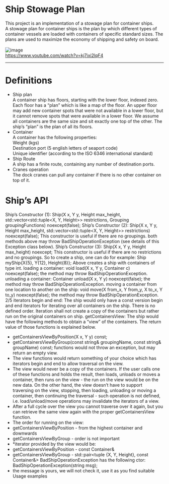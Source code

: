 # Ship Stowage Plan <br/>
This project is an implementation of a stowage plan for container ships.<br/>
A stowage plan for container ships is the plan by which different types of container vessels are loaded with containers of specific standard sizes. The plans are used to maximize the economy of shipping and safety on board. <br/>  <br/>
![image](https://user-images.githubusercontent.com/98098222/156610179-9d7a10f5-35b5-49e4-b3ce-f861f7c81de1.png) <br/>
https://www.youtube.com/watch?v=kj7ixi2lqF4 <br/>
_________________________________________________________________________________________________________________________________________________________________________________

# Definitions <br/>
- Ship plan<br/>
  A container ship has floors, starting with the lower floor, indexed zero. Each floor has a “plan” which is like a map of the floor.
  An upper floor may add new container spots that were not available in a lower floor, but
  it cannot remove spots that were available in a lower floor.
  We assume all containers are the same size and sit exactly one top of the other.
  The ship’s “plan” is the plan of all its floors. <br/>
- Container <br/>
  A container has the following properties: <br/>
  Weight (kgs) <br/>
  Destination port (5 english letters of seaport code) <br/>
   Unique identifier (according to the ISO 6346 international standard) <br/>
- Ship Route <br/>
  A ship has a finite route, containing any number of destination ports. <br/>
- Cranes operation <br/>
  The dock cranes can pull any container if there is no other container on top of it. <br/>
  
# Ship’s API <br/>

Ship’s Constructor (1):
Ship(X x, Y y, Height max_height,
std::vector<std::tuple<X, Y, Height>> restrictions,
Grouping<Container> groupingFunctions) noexcept(false);
Ship’s Constructor (2):
Ship(X x, Y y, Height max_height,
std::vector<std::tuple<X, Y, Height>> restrictions) noexcept(false);
This constructor is useful if there are no groupings.
both methods above may throw BadShipOperationException
(see details of this Exception class below).
Ship’s Constructor (3):
Ship(X x, Y y, Height max_height) noexcept;
This constructor is useful if there are no restrictions and no groupings.
So to create a ship, one can do for example:
Ship<int> myShip{X{5}, Y{12}, Height{8}};
Above creates a ship with containers of type int.
loading a container:
void load(X x, Y y, Container c) noexcept(false);
the method may throw BadShipOperationException.
unloading a container:
Container unload(X x, Y y) noexcept(false);
the method may throw BadShipOperationException.
moving a container from one location to another on the ship:
void move(X from_x, Y from_y, X to_x, Y to_y) noexcept(false);
the method may throw BadShipOperationException.
2/5
iterators begin and end:
The ship would only have a const version begin and end iterators for iterating over all
containers on the ship. There is no defined order. Iteration shall not create a copy of the
containers but rather run on the original containers on ship.
getContainersView:
The ship would have the following methods to obtain a “view” of the containers.
The return value of those functions is explained below.
- getContainersViewByPosition(X x, Y y) const;
- getContainersViewByGroup(const string& groupingName, const string& groupName)
const;
functions would not throw an exception, but may return an empty view.
- The view functions would return something of your choice which has iterators begin
and end to allow traversal on the view.
- The view would never be a copy of the containers. If the user calls one of these
functions and holds the result, then loads, unloads or moves a container, then runs
on the view - the run on the view would be on the new data. On the other hand, the
view doesn’t have to support traversing on the view, stopping, then loading,
unloading or moving a container, then continuing the traversal - such operation is not
defined, i.e. load/unload/move operations may invalidate the iterators of a view.
- After a full cycle over the view you cannot traverse over it again, but you can retrieve
the same view again with the proper getContainersView function.
- The order for running on the view:
- getContainersViewByPosition - from the highest container and downwards
- getContainersViewByGroup - order is not important
- *iterator provided by the view would be:
- getContainersViewByPosition - const Container&
- getContainersViewByGroup - std::pair<tuple {X, Y, Height}, const Container&>
BadShipOperationException
has the following ctor: BadShipOperationException(string msg);
- the message is yours, we will not check it, use it as you find suitable
Usage examples

